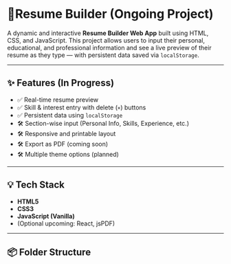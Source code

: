 # 🧠Resume Builder (Ongoing Project)

A dynamic and interactive **Resume Builder Web App** built using HTML, CSS, and JavaScript. This project allows users to input their personal, educational, and professional information and see a live preview of their resume as they type — with persistent data saved via `localStorage`.

---

## ✨ Features (In Progress)

- ✅ Real-time resume preview
- ✅ Skill & interest entry with delete (`×`) buttons
- ✅ Persistent data using `localStorage`
- 🛠️ Section-wise input (Personal Info, Skills, Experience, etc.)
- 🛠️ Responsive and printable layout
- 🛠️ Export as PDF (coming soon)
- 🛠️ Multiple theme options (planned)

---

## 💡 Tech Stack

- **HTML5**
- **CSS3**
- **JavaScript (Vanilla)**
- (Optional upcoming: React, jsPDF)

---

## 📦 Folder Structure

